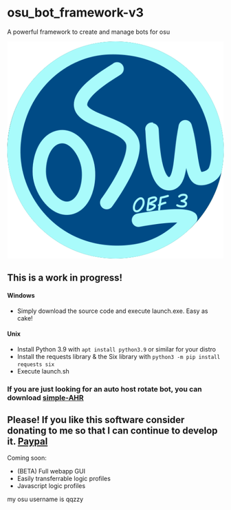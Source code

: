 # osu_bot_framework-v3
A powerful framework to create and manage bots for osu

![alt text](webapp/assets/images/logo_blue.png)

## This is a work in progress!
#### Windows
- Simply download the source code and execute launch.exe. Easy as cake!

#### Unix
- Install Python 3.9 with `apt install python3.9` or similar for your distro
- Install the requests library & the Six library with `python3 -m pip install requests six`
- Execute launch.sh

### If you are just looking for an auto host rotate bot, you can download [simple-AHR](https://github.com/jramseygreen/osu_bot_framework-v3/releases/tag/ahr)

## Please! If you like this software consider donating to me so that I can continue to develop it. [Paypal](https://www.paypal.com/paypalme/joshuargreen)

Coming soon:
- (BETA) Full webapp GUI
- Easily transferrable logic profiles
- Javascript logic profiles

my osu username is qqzzy
